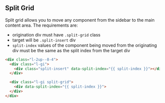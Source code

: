 ## Split Grid 

Split grid allows you to move any component from the sidebar to the main content area. 
The requirements are: 

- origination div must have `.split-grid` class 
- target will be `.split-insert` div 
- `split-index` values of the component being moved from the originating div must be the same as the split index from the target div 

~~~html
<div class="l-2up--8-4">
  <div class="l-gi">
    <div class="split-insert" data-split-index="{{ split-index }}"></div>
  </div> 

  <div class="l-gi split-grid">
    <div data-split-index="{{ split-index }}">
  </div>
</div>
~~~